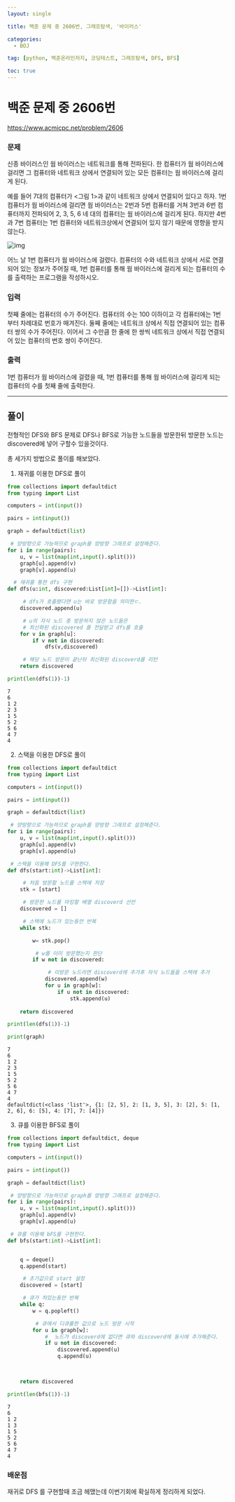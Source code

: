 ```yaml
---
layout: single

title: 백준 문제 중 2606번, 그래프탐색, '바이러스'

categories:
  - BOJ

tag: [python, 백준온라인저지, 코딩테스트, 그래프탐색, DFS, BFS]

toc: true
---
```


# 백준 문제 중 2606번
<a href="https://www.acmicpc.net/problem/2606">https://www.acmicpc.net/problem/2606</a>


### 문제

신종 바이러스인 웜 바이러스는 네트워크를 통해 전파된다. 한 컴퓨터가 웜 바이러스에 걸리면 그 컴퓨터와 네트워크 상에서 연결되어 있는 모든 컴퓨터는 웜 바이러스에 걸리게 된다.

예를 들어 7대의 컴퓨터가 <그림 1>과 같이 네트워크 상에서 연결되어 있다고 하자. 1번 컴퓨터가 웜 바이러스에 걸리면 웜 바이러스는 2번과 5번 컴퓨터를 거쳐 3번과 6번 컴퓨터까지 전파되어 2, 3, 5, 6 네 대의 컴퓨터는 웜 바이러스에 걸리게 된다. 하지만 4번과 7번 컴퓨터는 1번 컴퓨터와 네트워크상에서 연결되어 있지 않기 때문에 영향을 받지 않는다.

![img](https://www.acmicpc.net/upload/images/zmMEZZ8ioN6rhCdHmcIT4a7.png)

어느 날 1번 컴퓨터가 웜 바이러스에 걸렸다. 컴퓨터의 수와 네트워크 상에서 서로 연결되어 있는 정보가 주어질 때, 1번 컴퓨터를 통해 웜 바이러스에 걸리게 되는 컴퓨터의 수를 출력하는 프로그램을 작성하시오.

### 입력

첫째 줄에는 컴퓨터의 수가 주어진다. 컴퓨터의 수는 100 이하이고 각 컴퓨터에는 1번 부터 차례대로 번호가 매겨진다. 둘째 줄에는 네트워크 상에서 직접 연결되어 있는 컴퓨터 쌍의 수가 주어진다. 이어서 그 수만큼 한 줄에 한 쌍씩 네트워크 상에서 직접 연결되어 있는 컴퓨터의 번호 쌍이 주어진다.

### 출력

1번 컴퓨터가 웜 바이러스에 걸렸을 때, 1번 컴퓨터를 통해 웜 바이러스에 걸리게 되는 컴퓨터의 수를 첫째 줄에 출력한다.

---

## 풀이

전형적인 DFS와 BFS 문제로 DFS나 BFS로 가능한 노드들을 방문한뒤 방문한 노드는 discovered에 넣어 구할수 있을것이다.

총 세가지 방법으로 풀이를 해보았다.

1. 재귀를 이용한 DFS로 풀이


```python
from collections import defaultdict
from typing import List

computers = int(input())

pairs = int(input())

graph = defaultdict(list)

 # 양방향으로 가능하므로 graph를 양방향 그래프로 설정해준다.
for i in range(pairs):
    u, v = list(map(int,input().split()))
    graph[u].append(v)
    graph[v].append(u)

  # 재귀를 통한 dfs 구현
def dfs(u:int, discovered:List[int]=[])->List[int]:

     # dfs가 호출됐다면 u는 바로 방문함을 의미한ㄷ.
    discovered.append(u)

     # u의 자식 노드 중 방문하지 않은 노드들은
     # 최신화된 discovered 를 전달받고 dfs를 호출
    for v in graph[u]:
        if v not in discovered:
            dfs(v,discovered)

     # 해당 노드 방문이 끝난뒤 최신화된 discoverd를 리턴
    return discovered

print(len(dfs(1))-1)


```

    7
    6
    1 2
    2 3
    1 5
    5 2
    5 6
    4 7
    4


2. 스택을 이용한 DFS로 풀이 


```python
from collections import defaultdict
from typing import List

computers = int(input())

pairs = int(input())

graph = defaultdict(list)

 # 양방향으로 가능하므로 graph를 양방향 그래프로 설정해준다.
for i in range(pairs):
    u, v = list(map(int,input().split()))
    graph[u].append(v)
    graph[v].append(u)

 # 스택을 이용해 DFS를 구현한다.
def dfs(start:int)->List[int]:

     # 처음 방문할 노드를 스택에 저장
    stk = [start]

     # 방문한 노드를 마킹할 배열 discoverd 선언
    discovered = []

     # 스택에 노드가 있는동안 반복
    while stk:

        w= stk.pop()

         # w를 이미 방문했는지 판단
        if w not in discovered:

             # 미방문 노드라면 discoverd에 추가후 자식 노드들을 스택에 추가
            discovered.append(w)
            for u in graph[w]:
                if u not in discovered:
                    stk.append(u)
    
    return discovered

print(len(dfs(1))-1)

print(graph)
```

    7
    6
    1 2
    2 3
    1 5
    5 2
    5 6
    4 7
    4
    defaultdict(<class 'list'>, {1: [2, 5], 2: [1, 3, 5], 3: [2], 5: [1, 2, 6], 6: [5], 4: [7], 7: [4]})


3. 큐를 이용한 BFS로 풀이


```python
from collections import defaultdict, deque
from typing import List

computers = int(input())

pairs = int(input())

graph = defaultdict(list)

 # 양방향으로 가능하므로 graph를 양방향 그래프로 설정해준다.
for i in range(pairs):
    u, v = list(map(int,input().split()))
    graph[u].append(v)
    graph[v].append(u)

 # 큐를 이용해 bFS를 구현한다.
def bfs(start:int)->List[int]:


    q = deque()
    q.append(start)

     # 초기값으로 start 설정
    discovered = [start]

     # 큐가 차있는동안 반복
    while q:
        w = q.popleft()

         # 큐에서 디큐룰한 값으로 노드 방문 시작
        for u in graph[w]:
            #  노드가 discoverd에 없다면 큐와 discoverd에 동시에 추가해준다.
            if u not in discovered:
                discovered.append(u)
                q.append(u)


    
    return discovered

print(len(bfs(1))-1)


```

    7
    6
    1 2
    1 3
    1 5
    5 2
    5 6
    4 7
    4


### 배운점
재귀로 DFS 를 구현할때 조금 헤맸는데 이번기회에 확실하게 정리하게 되었다.
